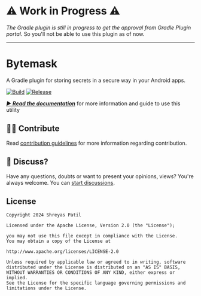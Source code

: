 # ⚠️ Work in Progress ⚠️

_The Gradle plugin is still in progress to get the approval from Gradle Plugin portal._ So you'll not be able to use this plugin as of now.

---

# Bytemask

A Gradle plugin for storing secrets in a secure way in your Android apps.

[![Build](https://github.com/PatilShreyas/Bytemask/actions/workflows/build.yml/badge.svg)](https://github.com/PatilShreyas/Bytemask/actions/workflows/build.yml)
[![Release](https://github.com/PatilShreyas/Bytemask/actions/workflows/release.yml/badge.svg)](https://github.com/PatilShreyas/Bytemask/actions/workflows/release.yml)

[***▶️ Read the documentation***](https://patilshreyas.github.io/bytemask) for more information and guide to use this utility

## 🙋‍♂️ Contribute

Read [contribution guidelines](CONTRIBUTING.md) for more information regarding contribution.

## 💬 Discuss?

Have any questions, doubts or want to present your opinions, views? You're always welcome. You
can [start discussions](https://github.com/PatilShreyas/bytemask/discussions).

## License

```
Copyright 2024 Shreyas Patil

Licensed under the Apache License, Version 2.0 (the "License");

you may not use this file except in compliance with the License.
You may obtain a copy of the License at

http://www.apache.org/licenses/LICENSE-2.0

Unless required by applicable law or agreed to in writing, software
distributed under the License is distributed on an "AS IS" BASIS,
WITHOUT WARRANTIES OR CONDITIONS OF ANY KIND, either express or implied.
See the License for the specific language governing permissions and
limitations under the License.
```
